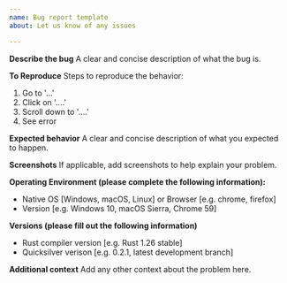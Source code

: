 ```yaml
---
name: Bug report template
about: Let us know of any issues

---
```


**Describe the bug**
A clear and concise description of what the bug is.

**To Reproduce**
Steps to reproduce the behavior:
1. Go to '...'
2. Click on '....'
3. Scroll down to '....'
4. See error

**Expected behavior**
A clear and concise description of what you expected to happen.

**Screenshots**
If applicable, add screenshots to help explain your problem.

**Operating Environment (please complete the following information):**
- Native OS [Windows, macOS, Linux] or Browser [e.g. chrome, firefox]
- Version [e.g. Windows 10, macOS Sierra, Chrome 59]

**Versions (please fill out the following information)**
- Rust compiler version [e.g. Rust 1.26 stable]
- Quicksilver verison [e.g. 0.2.1, latest development branch]

**Additional context**
Add any other context about the problem here.
